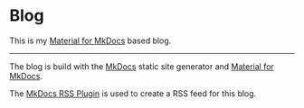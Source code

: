 # Blog
This is my 
[Material for MkDocs](https://squidfunk.github.io/mkdocs-material/)
based blog.

---

The blog is build with the 
[MkDocs](https://www.mkdocs.org/) 
static site generator and 
[Material for MkDocs](https://squidfunk.github.io/mkdocs-material/).

The
[MkDocs RSS Plugin](https://guts.github.io/mkdocs-rss-plugin/) is used to create
a RSS feed for this blog.
